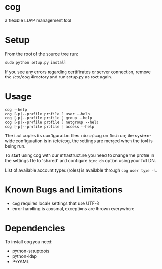 cog
===

a flexible LDAP management tool

# Setup #

From the root of the source tree run:

    sudo python setup.py install

If you see any errors regarding certificates or server connection,
remove the /etc/cog directory and run setup.py as root again.

# Usage #


    cog --help
    cog [-p|--profile profile ] user --help
    cog [-p|--profile profile ] group --help
    cog [-p|--profile profile ] netgroup --help
    cog [-p|--profile profile ] access --help

The tool copies its configuration files into ~/.cog on first run; the
system-wide configuration is in /etc/cog, the settings are merged when
the tool is being run.

To start using cog with our infrastructure you need to change the
profile in the settings file to 'shared' and configure `bind_dn` option
using your full DN.

List of available account types (roles) is available through `cog user
type -l`.

# Known Bugs and Limitations #
* cog requires locale settings that use UTF-8
* error handling is abysmal, exceptions are thrown everywhere

# Dependencies #

To install cog you need:

* python-setuptools
* python-ldap
* PyYAML

